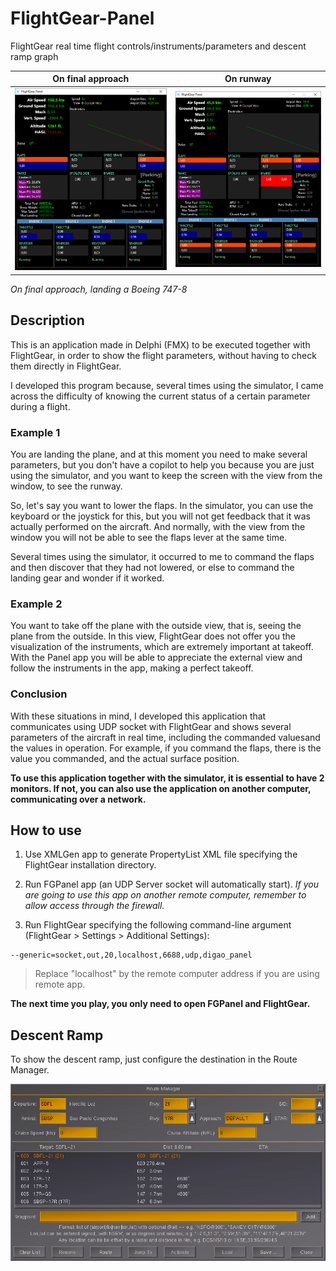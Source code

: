 # FlightGear-Panel
FlightGear real time flight controls/instruments/parameters and descent ramp graph

On final approach               | On runway
:------------------------------:|:------------------------------:
 ![](Images/panel_preview1.png) | ![](Images/panel_preview2.png)

*On final approach, landing a Boeing 747-8*

## Description

This is an application made in Delphi (FMX) to be executed together with FlightGear, in order to show the flight parameters, without having to check them directly in FlightGear.

I developed this program because, several times using the simulator, I came across the difficulty of knowing the current status of a certain parameter during a flight.

### Example 1

You are landing the plane, and at this moment you need to make several parameters, but you don't have a copilot to help you because you are just using the simulator, and you want to keep the screen with the view from the window, to see the runway.

So, let's say you want to lower the flaps. In the simulator, you can use the keyboard or the joystick for this, but you will not get feedback that it was actually performed on the aircraft. And normally, with the view from the window you will not be able to see the flaps lever at the same time.

Several times using the simulator, it occurred to me to command the flaps and then discover that they had not lowered, or else to command the landing gear and wonder if it worked.

### Example 2

You want to take off the plane with the outside view, that is, seeing the plane from the outside. In this view, FlightGear does not offer you the visualization of the instruments, which are extremely important at takeoff. With the Panel app you will be able to appreciate the external view and follow the instruments in the app, making a perfect takeoff.

### Conclusion

With these situations in mind, I developed this application that communicates using UDP socket with FlightGear and shows several parameters of the aircraft in real time, including the commanded values ​​and the values ​​in operation. For example, if you command the flaps, there is the value you commanded, and the actual surface position.

**To use this application together with the simulator, it is essential to have 2 monitors. If not, you can also use the application on another computer, communicating over a network.**

## How to use

1. Use XMLGen app to generate PropertyList XML file specifying the FlightGear installation directory.

2. Run FGPanel app (an UDP Server socket will automatically start).
   *If you are going to use this app on another remote computer, remember to allow access through the firewall.*
   
3. Run FlightGear specifying the following command-line argument (FlightGear > Settings > Additional Settings):
```
--generic=socket,out,20,localhost,6688,udp,digao_panel
```

> Replace "localhost" by the remote computer address if you are using remote app.

**The next time you play, you only need to open FGPanel and FlightGear.**

## Descent Ramp

To show the descent ramp, just configure the destination in the Route Manager.

![Route Manager](Images/route_manager.png)

